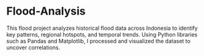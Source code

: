 # Flood-Analysis

This flood project analyzes historical flood data across Indonesia to identify key patterns, regional hotspots, and temporal trends. Using Python libraries such as Pandas and Matplotlib, I processed and visualized the dataset to uncover correlations.
